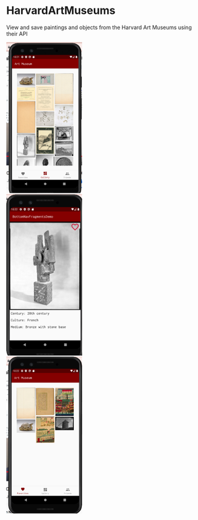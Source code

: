 # HarvardArtMuseums
View and save paintings and objects from the Harvard Art Museums using their API

<div class="row">
  <div class="col">
  <img src="./grid1.png" width="200">
   </div>
  <div class="col">
      <img src="./image1.png" width="200">
  </div>
  <div class="col">
      <img src="./grid2.png" width="200">
  </div>
</div>








